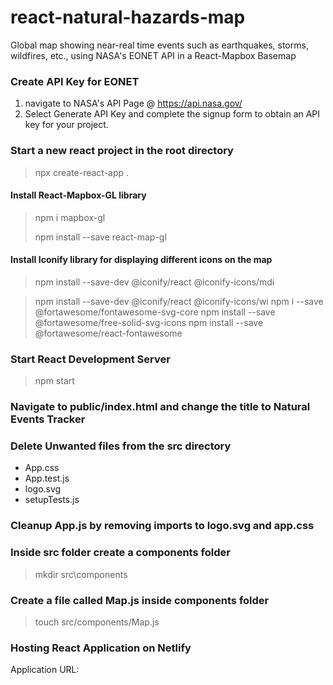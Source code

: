 # react-natural-hazards-map
 Global map showing near-real time events such as earthquakes, storms, wildfires, etc., using NASA's EONET API in a React-Mapbox Basemap

 ### Create API Key for EONET
 1. navigate to NASA's API Page @ https://api.nasa.gov/ 
 2. Select Generate API Key and complete the signup form to obtain an API key for your project.

### Start a new react project in the root directory
> npx create-react-app .

#### Install React-Mapbox-GL library
> npm i mapbox-gl
> 
> npm install --save react-map-gl
<!-- > npm install react-mapbox-gl mapbox-gl --save -->

#### Install Iconify library for displaying different icons on the map
<!-- > npm install @iconify/react @iconify/react-mdi -->
> npm install --save-dev @iconify/react @iconify-icons/mdi
<!-- Weather Icons -->
> npm install --save-dev @iconify/react @iconify-icons/wi
> npm i --save @fortawesome/fontawesome-svg-core
> npm install --save @fortawesome/free-solid-svg-icons
> npm install --save @fortawesome/react-fontawesome


### Start React Development Server
> npm start

### Navigate to public/index.html and change the title to Natural Events Tracker

### Delete Unwanted files from the src directory
- App.css
- App.test.js
- logo.svg
- setupTests.js

### Cleanup App.js by removing imports to logo.svg and app.css

### Inside src folder create a components folder 
> mkdir src\components
### Create a file called Map.js inside components folder
> touch src/components/Map.js

### Hosting React Application on Netlify
Application URL: 